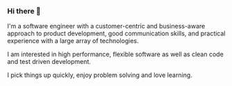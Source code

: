 ### Hi there 👋

I'm a software engineer with a customer-centric and business-aware approach to product development, good communication skills, and practical experience with a large array of technologies.

I am interested in high performance, flexible software as well as clean code and test driven development.

I pick things up quickly, enjoy problem solving and love learning. 

<!--
**LaurenceGA/LaurenceGA** is a ✨ _special_ ✨ repository because its `README.md` (this file) appears on your GitHub profile.

Here are some ideas to get you started:

- 🔭 I’m currently working on ...
- 🌱 I’m currently learning ...
- 👯 I’m looking to collaborate on ...
- 🤔 I’m looking for help with ...
- 💬 Ask me about ...
- 📫 How to reach me: ...
- 😄 Pronouns: ...
- ⚡ Fun fact: ...
-->
